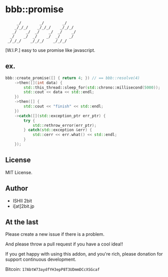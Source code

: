 # bbb::promise

```
     _/        _/        _/
    _/_/_/    _/_/_/    _/_/_/
   _/    _/  _/    _/  _/    _/
  _/    _/  _/    _/  _/    _/
 _/_/_/    _/_/_/    _/_/_/
```

[W.I.P.] easy to use promise like javascript.

## ex.

```cpp
bbb::create_promise([] { return 4; }) // == bbb::resolve(4)
    ->then([](int data) {
        std::this_thread::sleep_for(std::chrono::millisecond(5000));
        std::cout << data << std::endl;
    })
    ->then([] {
        std::cout << "finish" << std::endl;
    })
    ->catch([](std::exception_ptr err_ptr) {
        try {
            std::rethrow_error(err_ptr);
        } catch(std::exception &err) {
            std::cerr << err.what() << std::endl;
        }
    });
```

## License

MIT License.

## Author

* ISHII 2bit
* i[at]2bit.jp

## At the last

Please create a new issue if there is a problem.

And please throw a pull request if you have a cool idea!!

If you get happy with using this addon, and you're rich, please donation for support continuous development.

Bitcoin: `17AbtW73aydfYH3epP8T3UDmmDCcXSGcaf`
